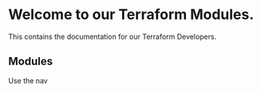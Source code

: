 # Welcome to our Terraform Modules.

This contains the documentation for our Terraform Developers.

## Modules

Use the nav
